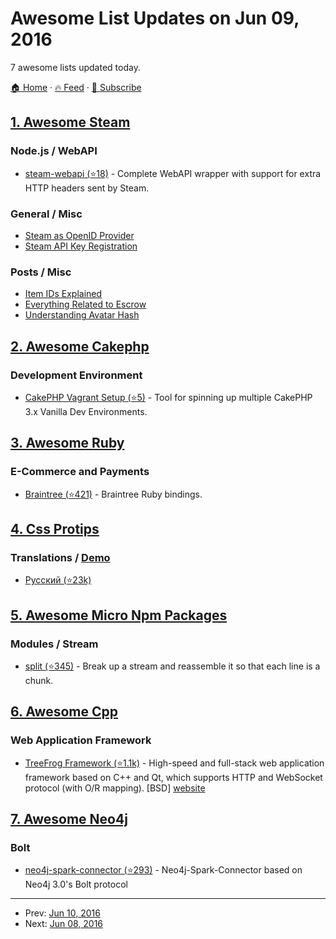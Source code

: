 # Awesome List Updates on Jun 09, 2016

7 awesome lists updated today.

[🏠 Home](/README.md) · [🔥 Feed](https://test.trackawesomelist.com/feed.xml) · [📮 Subscribe](https://trackawesomelist.us17.list-manage.com/subscribe?u=d2f0117aa829c83a63ec63c2f&id=36a103854c)



## [1. Awesome Steam](/content/scholtzm/awesome-steam/README.md)

### Node.js / WebAPI

*   [steam-webapi (⭐18)](https://github.com/DoctorMcKay/node-steam-webapi) - Complete WebAPI wrapper with support for extra HTTP headers sent by Steam.

### General / Misc

*   [Steam as OpenID Provider](http://steamcommunity.com/dev)
*   [Steam API Key Registration](http://steamcommunity.com/dev/apikey)

### Posts / Misc

*   [Item IDs Explained](https://dev.doctormckay.com/topic/332-identifying-steam-items/)
*   [Everything Related to Escrow](https://www.reddit.com/r/SteamBot/comments/3udhkd/everything_related_to_escrow/)
*   [Understanding Avatar Hash](https://www.reddit.com/r/SteamBot/comments/3cv6k7/problem_downloading_an_avatar_using/)

## [2. Awesome Cakephp](/content/FriendsOfCake/awesome-cakephp/README.md)

### Development Environment

*   [CakePHP Vagrant Setup (⭐5)](https://github.com/cpierce/cakephp-vagrant-setup) - Tool for spinning up multiple CakePHP 3.x Vanilla Dev Environments.

## [3. Awesome Ruby](/content/markets/awesome-ruby/README.md)

### E-Commerce and Payments

*   [Braintree (⭐421)](https://github.com/braintree/braintree_ruby) - Braintree Ruby bindings.

## [4. Css Protips](/content/AllThingsSmitty/css-protips/README.md)

### Translations / [Demo](http://codepen.io/AllThingsSmitty/pen/XKgOkR)

*   [Русский (⭐23k)](https://github.com/AllThingsSmitty/css-protips/tree/master/translations/ru-RU)

## [5. Awesome Micro Npm Packages](/content/parro-it/awesome-micro-npm-packages/README.md)

### Modules / Stream

*   [split (⭐345)](https://github.com/dominictarr/split) - Break up a stream and reassemble it so that each line is a chunk.

## [6. Awesome Cpp](/content/fffaraz/awesome-cpp/README.md)

### Web Application Framework

*   [TreeFrog Framework (⭐1.1k)](https://github.com/treefrogframework/treefrog-framework) - High-speed and full-stack web application framework based on C++ and Qt, which supports HTTP and WebSocket protocol (with O/R mapping). \[BSD] [website](http://www.treefrogframework.org/)

## [7. Awesome Neo4j](/content/neueda/awesome-neo4j/README.md)

### Bolt

*   [neo4j-spark-connector (⭐293)](https://github.com/neo4j-contrib/neo4j-spark-connector) - Neo4j-Spark-Connector based on Neo4j 3.0's Bolt protocol

---

- Prev: [Jun 10, 2016](/content/2016/06/10/README.md)
- Next: [Jun 08, 2016](/content/2016/06/08/README.md)
